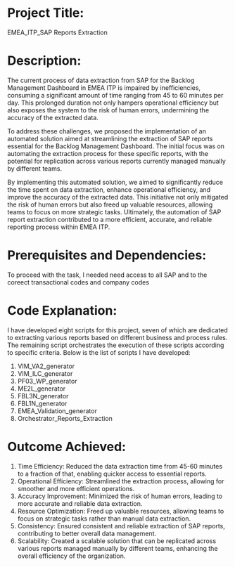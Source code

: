 
# Project Title:
EMEA_ITP_SAP Reports Extraction

# Description:
The current process of data extraction from SAP for the Backlog Management Dashboard in EMEA ITP is impaired by inefficiencies, consuming a significant amount of time ranging from 45 to 60 minutes per day. This prolonged duration not only hampers operational efficiency but also exposes the system to the risk of human errors, undermining the accuracy of the extracted data.

To address these challenges, we proposed the implementation of an automated solution aimed at streamlining the extraction of SAP reports essential for the Backlog Management Dashboard. The initial focus was on automating the extraction process for these specific reports, with the potential for replication across various reports currently managed manually by different teams.

By implementing this automated solution, we aimed to significantly reduce the time spent on data extraction, enhance operational efficiency, and improve the accuracy of the extracted data. This initiative not only mitigated the risk of human errors but also freed up valuable resources, allowing teams to focus on more strategic tasks. Ultimately, the automation of SAP report extraction contributed to a more efficient, accurate, and reliable reporting process within EMEA ITP.

# Prerequisites and Dependencies:
To proceed with the task, I needed need access to all SAP and to the coreect transactional codes and company codes

# Code Explanation: 
I have developed eight scripts for this project, seven of which are dedicated to extracting various reports based on different business and process rules. The remaining script orchestrates the execution of these scripts according to specific criteria. Below is the list of scripts I have developed:
1. VIM_VA2_generator
2. VIM_ILC_generator
3. PF03_WP_generator
4. ME2L_generator
5. FBL3N_generator
6. FBL1N_generator
7. EMEA_Validation_generator
8. Orchestrator_Reports_Extraction

# Outcome Achieved:
1. Time Efficiency: Reduced the data extraction time from 45-60 minutes to a fraction of that, enabling quicker access to essential reports.
2. Operational Efficiency: Streamlined the extraction process, allowing for smoother and more efficient operations.
3. Accuracy Improvement: Minimized the risk of human errors, leading to more accurate and reliable data extraction.
4. Resource Optimization: Freed up valuable resources, allowing teams to focus on strategic tasks rather than manual data extraction.
5. Consistency: Ensured consistent and reliable extraction of SAP reports, contributing to better overall data management.
6. Scalability: Created a scalable solution that can be replicated across various reports managed manually by different teams, enhancing the overall efficiency of the organization.
